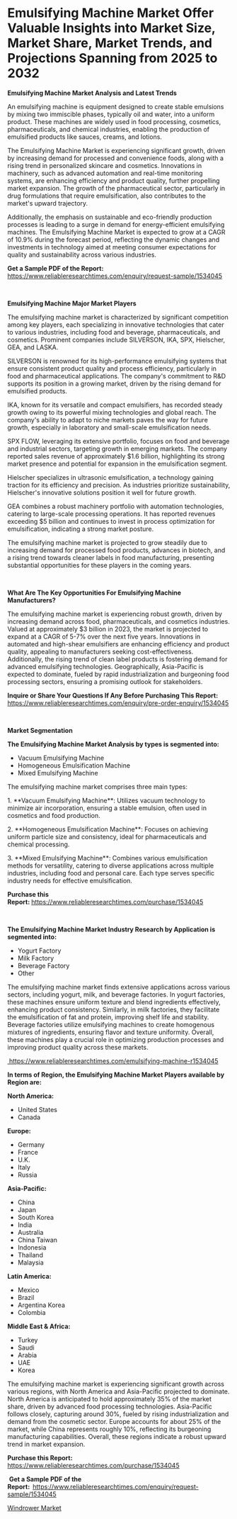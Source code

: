<p><h1>Emulsifying Machine Market Offer Valuable Insights into Market Size, Market Share, Market Trends, and Projections Spanning from 2025 to 2032</h1></p><p><strong>Emulsifying Machine Market Analysis and Latest Trends</strong></p>
<p><p>An emulsifying machine is equipment designed to create stable emulsions by mixing two immiscible phases, typically oil and water, into a uniform product. These machines are widely used in food processing, cosmetics, pharmaceuticals, and chemical industries, enabling the production of emulsified products like sauces, creams, and lotions.</p><p>The Emulsifying Machine Market is experiencing significant growth, driven by increasing demand for processed and convenience foods, along with a rising trend in personalized skincare and cosmetics. Innovations in machinery, such as advanced automation and real-time monitoring systems, are enhancing efficiency and product quality, further propelling market expansion. The growth of the pharmaceutical sector, particularly in drug formulations that require emulsification, also contributes to the market's upward trajectory.</p><p>Additionally, the emphasis on sustainable and eco-friendly production processes is leading to a surge in demand for energy-efficient emulsifying machines. The Emulsifying Machine Market is expected to grow at a CAGR of 10.9% during the forecast period, reflecting the dynamic changes and investments in technology aimed at meeting consumer expectations for quality and sustainability across various industries.</p></p>
<p><strong>Get a Sample PDF of the Report:&nbsp;</strong> <a href="https://www.reliableresearchtimes.com/enquiry/request-sample/1534045?utm_campaign=2384&utm_medium=2&utm_source=Github&utm_content=ia&utm_term=17022025&utm_id=emulsifying-machine">https://www.reliableresearchtimes.com/enquiry/request-sample/1534045</a></p>
<p>&nbsp;</p>
<p><strong>Emulsifying Machine Major Market Players</strong></p>
<p><p>The emulsifying machine market is characterized by significant competition among key players, each specializing in innovative technologies that cater to various industries, including food and beverage, pharmaceuticals, and cosmetics. Prominent companies include SILVERSON, IKA, SPX, Hielscher, GEA, and LASKA.</p><p>SILVERSON is renowned for its high-performance emulsifying systems that ensure consistent product quality and process efficiency, particularly in food and pharmaceutical applications. The company's commitment to R&D supports its position in a growing market, driven by the rising demand for emulsified products.</p><p>IKA, known for its versatile and compact emulsifiers, has recorded steady growth owing to its powerful mixing technologies and global reach. The company's ability to adapt to niche markets paves the way for future growth, especially in laboratory and small-scale emulsification needs.</p><p>SPX FLOW, leveraging its extensive portfolio, focuses on food and beverage and industrial sectors, targeting growth in emerging markets. The company reported sales revenue of approximately $1.6 billion, highlighting its strong market presence and potential for expansion in the emulsification segment.</p><p>Hielscher specializes in ultrasonic emulsification, a technology gaining traction for its efficiency and precision. As industries prioritize sustainability, Hielscher's innovative solutions position it well for future growth.</p><p>GEA combines a robust machinery portfolio with automation technologies, catering to large-scale processing operations. It has reported revenues exceeding $5 billion and continues to invest in process optimization for emulsification, indicating a strong market posture.</p><p>The emulsifying machine market is projected to grow steadily due to increasing demand for processed food products, advances in biotech, and a rising trend towards cleaner labels in food manufacturing, presenting substantial opportunities for these players in the coming years.</p></p>
<p>&nbsp;</p>
<p><strong>What Are The Key Opportunities For Emulsifying Machine Manufacturers?</strong></p>
<p><p>The emulsifying machine market is experiencing robust growth, driven by increasing demand across food, pharmaceuticals, and cosmetics industries. Valued at approximately $3 billion in 2023, the market is projected to expand at a CAGR of 5-7% over the next five years. Innovations in automated and high-shear emulsifiers are enhancing efficiency and product quality, appealing to manufacturers seeking cost-effectiveness. Additionally, the rising trend of clean label products is fostering demand for advanced emulsifying technologies. Geographically, Asia-Pacific is expected to dominate, fueled by rapid industrialization and burgeoning food processing sectors, ensuring a promising outlook for stakeholders.</p></p>
<p><strong>Inquire or Share Your Questions If Any Before Purchasing This Report:</strong> <a href="https://www.reliableresearchtimes.com/enquiry/pre-order-enquiry/1534045?utm_campaign=2384&utm_medium=2&utm_source=Github&utm_content=ia&utm_term=17022025&utm_id=emulsifying-machine">https://www.reliableresearchtimes.com/enquiry/pre-order-enquiry/1534045</a></p>
<p>&nbsp;</p>
<p><strong>Market Segmentation</strong></p>
<p><strong>The Emulsifying Machine Market Analysis by types is segmented into:</strong></p>
<p><ul><li>Vacuum Emulsifying Machine</li><li>Homogeneous Emulsification Machine</li><li>Mixed Emulsifying Machine</li></ul></p>
<p><p>The emulsifying machine market comprises three main types: </p><p>1. **Vacuum Emulsifying Machine**: Utilizes vacuum technology to minimize air incorporation, ensuring a stable emulsion, often used in cosmetics and food production. </p><p>2. **Homogeneous Emulsification Machine**: Focuses on achieving uniform particle size and consistency, ideal for pharmaceuticals and chemical processing. </p><p>3. **Mixed Emulsifying Machine**: Combines various emulsification methods for versatility, catering to diverse applications across multiple industries, including food and personal care. Each type serves specific industry needs for effective emulsification.</p></p>
<p><strong>Purchase this Report:&nbsp;</strong><a href="https://www.reliableresearchtimes.com/purchase/1534045?utm_campaign=2384&utm_medium=2&utm_source=Github&utm_content=ia&utm_term=17022025&utm_id=emulsifying-machine">https://www.reliableresearchtimes.com/purchase/1534045</a></p>
<p>&nbsp;</p>
<p><strong>The Emulsifying Machine Market Industry Research by Application is segmented into:</strong></p>
<p><ul><li>Yogurt Factory</li><li>Milk Factory</li><li>Beverage Factory</li><li>Other</li></ul></p>
<p><p>The emulsifying machine market finds extensive applications across various sectors, including yogurt, milk, and beverage factories. In yogurt factories, these machines ensure uniform texture and blend ingredients effectively, enhancing product consistency. Similarly, in milk factories, they facilitate the emulsification of fat and protein, improving shelf life and stability. Beverage factories utilize emulsifying machines to create homogenous mixtures of ingredients, ensuring flavor and texture uniformity. Overall, these machines play a crucial role in optimizing production processes and improving product quality across these markets.</p></p>
<p><a href="https://www.reliableresearchtimes.com/emulsifying-machine-r1534045?utm_campaign=2384&utm_medium=2&utm_source=Github&utm_content=ia&utm_term=17022025&utm_id=emulsifying-machine">&nbsp;https://www.reliableresearchtimes.com/emulsifying-machine-r1534045</a></p>
<p><strong>In terms of Region, the Emulsifying Machine Market Players available by Region are:</strong></p>
<p>
    <p> <strong> North America: </strong>
        <ul>
            <li>United States</li>
            <li>Canada</li>
        </ul>
        </p> 
    <p> <strong> Europe: </strong>
        <ul>
            <li>Germany</li>
            <li>France</li>
            <li>U.K.</li>
            <li>Italy</li>
            <li>Russia</li>
        </ul>
        </p> 
    <p> <strong> Asia-Pacific: </strong>
        <ul>
            <li>China</li>
            <li>Japan</li>
            <li>South Korea</li>
            <li>India</li>
            <li>Australia</li>
            <li>China Taiwan</li>
            <li>Indonesia</li>
            <li>Thailand</li>
            <li>Malaysia</li>
        </ul>
        </p> 
    <p> <strong> Latin America: </strong>
        <ul>
            <li>Mexico</li>
            <li>Brazil</li>
            <li>Argentina Korea</li>
            <li>Colombia</li>
        </ul>
        </p> 
    <p> <strong> Middle East & Africa: </strong>
        <ul>
            <li>Turkey</li>
            <li>Saudi</li>
            <li>Arabia</li>
            <li>UAE</li>
            <li>Korea</li>
        </ul>
    </p>
    </p>
<p><p>The emulsifying machine market is experiencing significant growth across various regions, with North America and Asia-Pacific projected to dominate. North America is anticipated to hold approximately 35% of the market share, driven by advanced food processing technologies. Asia-Pacific follows closely, capturing around 30%, fueled by rising industrialization and demand from the cosmetic sector. Europe accounts for about 25% of the market, while China represents roughly 10%, reflecting its burgeoning manufacturing capabilities. Overall, these regions indicate a robust upward trend in market expansion.</p></p>
<p><strong>Purchase this Report: </strong><a href="https://www.reliableresearchtimes.com/purchase/1534045?utm_campaign=2384&utm_medium=2&utm_source=Github&utm_content=ia&utm_term=17022025&utm_id=emulsifying-machine">https://www.reliableresearchtimes.com/purchase/1534045</a></p>
<p>&nbsp;<strong>Get a Sample PDF of the Report:&nbsp;&nbsp;</strong><a href="https://www.reliableresearchtimes.com/enquiry/request-sample/1534045?utm_campaign=2384&utm_medium=2&utm_source=Github&utm_content=ia&utm_term=17022025&utm_id=emulsifying-machine">https://www.reliableresearchtimes.com/enquiry/request-sample/1534045</a></p>
<p><strong></strong></p>
<p><p><a href="https://github.com/donnettaletizia/Market-Research-Report-List-1/blob/main/windrower-market.md?utm_campaign=2384&utm_medium=2&utm_source=Github&utm_content=ia&utm_term=17022025&utm_id=emulsifying-machine">Windrower Market</a></p></p>